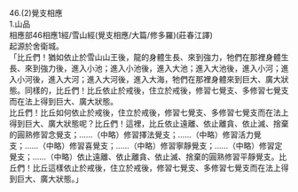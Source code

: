 46.(2)覺支相應  
1.山品  
相應部46相應1經/雪山經(覺支相應/大篇/修多羅)(莊春江譯)  
起源於舍衛城。  
「比丘們！猶如依止於雪山山王後，龍的身體生長、來到強力，牠們在那裡身體生長、來到強力後，進入小池；進入小池後，進入大池；進入大池後，進入小河；進入小河後，進入大河；進入大河後，進入大海，牠們在那裡身體來到巨大、廣大狀態。同樣的，比丘們！比丘依止於戒後，住立於戒後，修習七覺支、多修習七覺支而在法上得到巨大、廣大狀態。  
比丘們！比丘如何依止於戒後，住立於戒後，修習七覺支、多修習七覺支而在法上得到巨大、廣大狀態呢？比丘們！這裡，比丘依止遠離、依止離貪、依止滅、捨棄的圓熟修習念覺支；……（中略）修習擇法覺支；……（中略）修習活力覺支；……（中略）修習喜覺支；……（中略）修習寧靜覺支；……（中略）修習定覺支；……（中略）依止遠離、依止離貪、依止滅、捨棄的圓熟修習平靜覺支。比丘們！比丘這樣依止於戒後，住立於戒後，修習七覺支、多修習七覺支而在法上得到巨大、廣大狀態。」  
  
  

